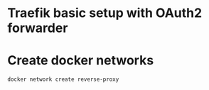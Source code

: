 # Traefik basic setup with OAuth2 forwarder

# Create docker networks

```bash
docker network create reverse-proxy
```
